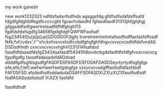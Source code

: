 my work ganesh

new work1232323
ndfdsfadsnfsdfnds
agsggsfdg
gfdfsdfsdafdsffsafd
fdgdfgfdgfddfkgdfcccccgfd
fgvavfvdasdfd
fgfasdfasdf31313jhfjghjhgj
gfggsddfsdfgwertretsadfdffdfghgh113
fgdfdsfdsfsgdfg34656fgsfgfdgFQWFWFasfsdf
fsg234545[u[p[p[up[GDGSGGFjfgjhj
trwretreertretretafssdfsdffasfasfsffssdf
fkfk;fvf;lvdsv';l'''sfv;knfvsnvsfsdfccbdfghgfghfdhgvcxvxcvcsdfdfdsfvndASDSDsdhhdh
cvxcvxcvxcvxhghh1231314fsafdsd
fasdfdfdsasdfdsfg23434safasdf54345fdbxvbcbgdsfadfdfsfdfgfvxzcvxcvcgfgsdfgdfg
fassdfadasadsfdADdsad  ddddfgdfsgfdsgsdfgFASDFDSFASDFDSFDSAFDASDSeyrtyrtydfsgfgfgs
efe;efe;f;lefl;wefwrfwerfwefgdsgfgs
vzxvcvcvsdgfffasfsdfdfasfdsdf
FAFDSFSD
afsdsdfsdfsddadsdaDSAFFSDFASDX\ZX\zX\ZXfasdfsdfsdf
fsdfASASsdafsdsdf
X\XZX
fasfdfd


fasdfdfsdf

